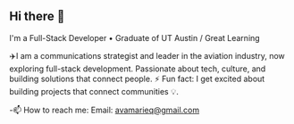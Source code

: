 ## Hi there 👋

I'm a Full-Stack Developer • Graduate of UT Austin / Great Learning

✈️I am a communications strategist and leader in the aviation industry, now exploring full-stack development. Passionate about tech, culture, and building solutions that connect people.
⚡ Fun fact: I get excited about building projects that connect communities 💡.

-📫 How to reach me: Email: avamarieq@gmail.com 


<!--
**AvaMarieIngram/AvaMarieIngram** is a ✨ _special_ ✨ repository because its `README.md` (this file) appears on your GitHub profile.

Here are some ideas to get you started:

- 🔭 I’m currently working on ...
- 🌱 I’m currently learning ...
- 👯 I’m looking to collaborate on ...
- 🤔 I’m looking for help with ...
- 💬 Ask me about ...
- 📫 How to reach me: ...
- 😄 Pronouns: ...
- ⚡ Fun fact: I get excited about building projects that connect communities 💡.
-->
